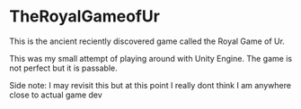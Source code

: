 # TheRoyalGameofUr

This is the ancient reciently discovered game called the Royal Game of Ur.

This was my small attempt of playing around with Unity Engine. The game is not perfect but it is passable.

Side note: I may revisit this but at this point I really dont think I am anywhere close to actual game dev
